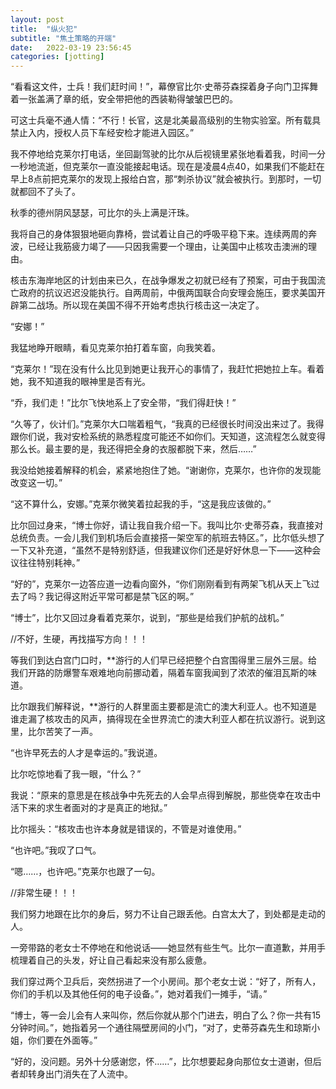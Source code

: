 ```yaml
---
layout: post
title:  "纵火犯"
subtitle: "焦土策略的开端"
date:   2022-03-19 23:56:45
categories: [jotting]
---
```


“看看这文件，士兵！我们赶时间！”，幕僚官比尔·史蒂芬森探着身子向门卫挥舞着一张盖满了章的纸，安全带把他的西装勒得皱皱巴巴的。

可这士兵毫不通人情：“不行！长官，这是北美最高级别的生物实验室。所有载具禁止入内，授权人员下车经安检才能进入园区。”

我不停地给克莱尔打电话，坐回副驾驶的比尔从后视镜里紧张地看着我，时间一分一秒地流逝，但克莱尔一直没能接起电话。现在是凌晨4点40，如果我们不能赶在早上8点前把克莱尔的发现上报给白宫，那“刺杀协议”就会被执行。到那时，一切就都回不了头了。

秋季的德州阴风瑟瑟，可比尔的头上满是汗珠。

我将自己的身体狠狠地砸向靠椅，尝试着让自己的呼吸平稳下来。连续两周的奔波，已经让我筋疲力竭了——只因我需要一个理由，让美国中止核攻击澳洲的理由。

核击东海岸地区的计划由来已久，在战争爆发之初就已经有了预案，可由于我国流亡政府的抗议迟迟没能执行。自两周前，中俄两国联合向安理会施压，要求美国开辟第二战场。所以现在美国不得不开始考虑执行核击这一决定了。


“安娜！”

我猛地睁开眼睛，看见克莱尔拍打着车窗，向我笑着。

“克莱尔！”现在没有什么比见到她更让我开心的事情了，我赶忙把她拉上车。看着她，我不知道我的眼神里是否有光。

“乔，我们走！”比尔飞快地系上了安全带，“我们得赶快！”


“久等了，伙计们。”克莱尔大口喘着粗气，“我真的已经很长时间没出来过了。我得跟你们说，我对安检系统的熟悉程度可能还不如你们。天知道，这流程怎么就变得那么长。最主要的是，我还得把全身的衣服都脱下来，然后……”

我没给她接着解释的机会，紧紧地抱住了她。“谢谢你，克莱尔，也许你的发现能改变这一切。”

“这不算什么，安娜。”克莱尔微笑着拉起我的手，“这是我应该做的。”

比尔回过身来，“博士你好，请让我自我介绍一下。我叫比尔·史蒂芬森，我直接对总统负责。一会儿我们到机场后会直接搭一架空军的航班去特区。”，比尔低头想了一下又补充道，“虽然不是特别舒适，但我建议你们还是好好休息一下——这种会议往往特别耗神。”

“好的”，克莱尔一边答应道一边看向窗外，“你们刚刚看到有两架飞机从天上飞过去了吗？我记得这附近平常可都是禁飞区的啊。”

“博士”，比尔又回过身看着克莱尔，说到，“那些是给我们护航的战机。”

//不好，生硬，再找描写方向！！！


等我们到达白宫门口时，**游行的人们早已经把整个白宫围得里三层外三层。给我们开路的防爆警车艰难地向前挪动着，隔着车窗我闻到了浓浓的催泪瓦斯的味道。

比尔跟我们解释说，**游行的人群里面主要都是流亡的澳大利亚人。也不知道是谁走漏了核攻击的风声，搞得现在全世界流亡的澳大利亚人都在抗议游行。说到这里，比尔苦笑了一声。

“也许早死去的人才是幸运的。”我说道。

比尔吃惊地看了我一眼，“什么？”

我说：“原来的意思是在核战争中先死去的人会早点得到解脱，那些侥幸在攻击中活下来的求生者面对的才是真正的地狱。”

比尔摇头：“核攻击也许本身就是错误的，不管是对谁使用。”

“也许吧。”我叹了口气。

“嗯……，也许吧。”克莱尔也跟了一句。

//非常生硬！！！


我们努力地跟在比尔的身后，努力不让自己跟丢他。白宫太大了，到处都是走动的人。

一旁带路的老女士不停地在和他说话——她显然有些生气。比尔一直道歉，并用手梳理着自己的头发，好让自己看起来没有那么疲惫。

我们穿过两个卫兵后，突然拐进了一个小房间。那个老女士说：“好了，所有人，你们的手机以及其他任何的电子设备。”，她对着我们一摊手，“请。”

“博士，等一会儿会有人来叫你，然后你就从那个门进去，明白了么？你一共有15分钟时间。”，她指着另一个通往隔壁房间的小门，“对了，史蒂芬森先生和琼斯小姐，你们要在外面等。”

“好的，没问题。另外十分感谢您，怀……”，比尔想要起身向那位女士道谢，但后者却转身出门消失在了人流中。